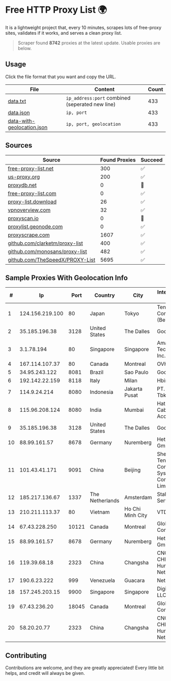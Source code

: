 
# Free HTTP Proxy List 🌍

It is a lightweight project that, every 10 minutes, scrapes lots of free-proxy sites, validates if it works, and serves a clean proxy list.


> Scraper found **8742** proxies at the latest update. Usable proxies are below.

## Usage

Click the file format that you want and copy the URL.


|File|Content|Count|
|----|-------|-----|
|[data.txt](https://raw.githubusercontent.com/themiralay/Proxy-List-World/master/data.txt)|`ip_address:port` combined (seperated new line)|433|
|[data.json](https://raw.githubusercontent.com/themiralay/Proxy-List-World/master/data.json)|`ip, port`|433|
|[data-with-geolocation.json](https://raw.githubusercontent.com/themiralay/Proxy-List-World/master/data-with-geolocation.json)|`ip, port, geolocation`|433|

## Sources

|Source|Found Proxies|Succeed|
|------|-------------|-------|
|[free-proxy-list.net](https://free-proxy-list.net)|300|✅|
|[us-proxy.org](https://www.us-proxy.org)|200|✅|
|[proxydb.net](http://proxydb.net)|0|🚫|
|[free-proxy-list.com](https://free-proxy-list.com/?page=&port=&type%5B%5D=http&type%5B%5D=https&up_time=0&search=Search)|0|✅|
|[proxy-list.download](https://www.proxy-list.download/HTTP)|26|✅|
|[vpnoverview.com](https://vpnoverview.com/privacy/anonymous-browsing/free-proxy-servers)|32|✅|
|[proxyscan.io](https://www.proxyscan.io)|0|🚫|
|[proxylist.geonode.com](https://proxylist.geonode.com/api/proxy-list?limit=300&page=1&sort_by=lastChecked&sort_type=desc&protocols=http,https)|0|✅|
|[proxyscrape.com](https://api.proxyscrape.com/v2/?request=displayproxies&protocol=http&timeout=10000&country=all&ssl=all&anonymity=all)|1607|✅|
|[github.com/clarketm/proxy-list](https://raw.githubusercontent.com/clarketm/proxy-list/master/proxy-list-raw.txt)|400|✅|
|[github.com/monosans/proxy-list](https://raw.githubusercontent.com/monosans/proxy-list/main/proxies/http.txt)|482|✅|
|[github.com/TheSpeedX/PROXY-List](https://raw.githubusercontent.com/TheSpeedX/PROXY-List/master/http.txt)|5695|✅|


## Sample Proxies With Geolocation Info

|#|Ip|Port|Country|City|Internet Service Provider|
|-|--|----|-------|----|-------------------------|
|1|124.156.219.100|80|Japan|Tokyo|Tencent Cloud Computing (Beijing) Co|
|2|35.185.196.38|3128|United States|The Dalles|Google LLC|
|3|3.1.78.194|80|Singapore|Singapore|Amazon Technologies Inc.|
|4|167.114.107.37|80|Canada|Montreal|OVH SAS|
|5|34.95.243.122|8081|Brazil|Sao Paulo|Google LLC|
|6|192.142.22.159|8118|Italy|Milan|Hbing Limited|
|7|114.9.24.214|8080|Indonesia|Jakarta Pusat|PT. INDOSAT Tbk|
|8|115.96.208.124|8080|India|Mumbai|Hathway IP over Cable Internet Access|
|9|35.185.196.38|3128|United States|The Dalles|Google LLC|
|10|88.99.161.57|8678|Germany|Nuremberg|Hetzner Online GmbH|
|11|101.43.41.171|9091|China|Beijing|Shenzhen Tencent Computer Systems Company Limited|
|12|185.217.136.67|1337|The Netherlands|Amsterdam|Stallion Network Services Limited|
|13|210.211.113.37|80|Vietnam|Ho Chi Minh City|VTDC|
|14|67.43.228.250|10121|Canada|Montreal|GloboTech Communications|
|15|88.99.161.57|8678|Germany|Nuremberg|Hetzner Online GmbH|
|16|119.39.68.18|2323|China|Changsha|CNC Group CHINA169 Hunan Province Network|
|17|190.6.23.222|999|Venezuela|Guacara|Net Uno|
|18|157.245.203.15|9900|Singapore|Singapore|DigitalOcean, LLC|
|19|67.43.236.20|18045|Canada|Montreal|GloboTech Communications|
|20|58.20.20.77|2323|China|Changsha|CNC Group CHINA169 Hunan Province Network|



## Contributing

Contributions are welcome, and they are greatly appreciated! Every
little bit helps, and credit will always be given.

